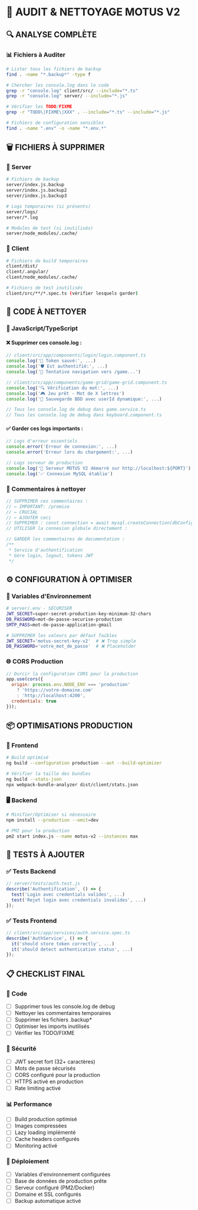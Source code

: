 # 🧹 AUDIT & NETTOYAGE MOTUS V2

## 🔍 ANALYSE COMPLÈTE

### 📊 Fichiers à Auditer
```bash
# Lister tous les fichiers de backup
find . -name "*.backup*" -type f

# Chercher les console.log dans le code
grep -r "console.log" client/src/ --include="*.ts"
grep -r "console.log" server/ --include="*.js"

# Vérifier les TODO/FIXME
grep -r "TODO\|FIXME\|XXX" . --include="*.ts" --include="*.js"

# Fichiers de configuration sensibles
find . -name ".env" -o -name "*.env.*"
```

## 🗑️ FICHIERS À SUPPRIMER

### 📁 Server
```bash
# Fichiers de backup
server/index.js.backup
server/index.js.backup2  
server/index.js.backup3

# Logs temporaires (si présents)
server/logs/
server/*.log

# Modules de test (si inutilisés)
server/node_modules/.cache/
```

### 📁 Client
```bash
# Fichiers de build temporaires
client/dist/
client/.angular/
client/node_modules/.cache/

# Fichiers de test inutilisés
client/src/**/*.spec.ts (vérifier lesquels garder)
```

## 🧹 CODE À NETTOYER

### 🎯 JavaScript/TypeScript

#### ❌ Supprimer ces console.log :
```typescript
// client/src/app/components/login/login.component.ts
console.log('🔑 Token sauvé:', ...)
console.log('🛡️ Est authentifié:', ...)
console.log('🚀 Tentative navigation vers /game...')

// client/src/app/components/game-grid/game-grid.component.ts  
console.log('🔍 Vérification du mot:', ...)
console.log('🎮 Jeu prêt - Mot de X lettres')
console.log('💾 Sauvegarde BDD avec userId dynamique:', ...)

// Tous les console.log de debug dans game.service.ts
// Tous les console.log de debug dans keyboard.component.ts
```

#### ✅ Garder ces logs importants :
```typescript
// Logs d'erreur essentiels
console.error('Erreur de connexion:', ...)
console.error('Erreur lors du chargement:', ...)

// Logs serveur de production
console.log('🚀 Serveur MOTUS V2 démarré sur http://localhost:${PORT}')
console.log('✅ Connexion MySQL établie')
```

### 🔧 Commentaires à nettoyer
```typescript
// SUPPRIMER ces commentaires :
// ← IMPORTANT: /promise
// ← CRUCIAL  
// ← AJOUTER ceci
// SUPPRIMER : const connection = await mysql.createConnection(dbConfig);
// UTILISER la connexion globale directement :

// GARDER les commentaires de documentation :
/**
 * Service d'authentification
 * Gère login, logout, tokens JWT
 */
```

## ⚙️ CONFIGURATION À OPTIMISER

### 🔐 Variables d'Environnement
```bash
# server/.env - SÉCURISER
JWT_SECRET=super-secret-production-key-minimum-32-chars
DB_PASSWORD=mot-de-passe-securise-production
SMTP_PASS=mot-de-passe-application-gmail

# SUPPRIMER les valeurs par défaut faibles
JWT_SECRET='motus-secret-key-v2'  # ❌ Trop simple
DB_PASSWORD='votre_mot_de_passe'  # ❌ Placeholder
```

### 🌐 CORS Production
```javascript
// Durcir la configuration CORS pour la production
app.use(cors({
  origin: process.env.NODE_ENV === 'production' 
    ? 'https://votre-domaine.com'
    : 'http://localhost:4200',
  credentials: true
}));
```

## 📦 OPTIMISATIONS PRODUCTION

### 🎨 Frontend
```bash
# Build optimisé
ng build --configuration production --aot --build-optimizer

# Vérifier la taille des bundles
ng build --stats-json
npx webpack-bundle-analyzer dist/client/stats.json
```

### 🖥️ Backend  
```bash
# Minifier/Optimiser si nécessaire
npm install --production --omit=dev

# PM2 pour la production
pm2 start index.js --name motus-v2 --instances max
```

## 🧪 TESTS À AJOUTER

### ✅ Tests Backend
```javascript
// server/tests/auth.test.js
describe('Authentification', () => {
  test('Login avec credentials valides', ...)
  test('Rejet login avec credentials invalides', ...)
});
```

### ✅ Tests Frontend
```typescript
// client/src/app/services/auth.service.spec.ts
describe('AuthService', () => {
  it('should store token correctly', ...)
  it('should detect authentication status', ...)
});
```

## 📋 CHECKLIST FINAL

### 🔧 Code
- [ ] Supprimer tous les console.log de debug
- [ ] Nettoyer les commentaires temporaires  
- [ ] Supprimer les fichiers .backup*
- [ ] Optimiser les imports inutilisés
- [ ] Vérifier les TODO/FIXME

### 🔐 Sécurité
- [ ] JWT secret fort (32+ caractères)
- [ ] Mots de passe sécurisés
- [ ] CORS configuré pour la production
- [ ] HTTPS activé en production
- [ ] Rate limiting activé

### 📊 Performance
- [ ] Build production optimisé
- [ ] Images compressées
- [ ] Lazy loading implémenté
- [ ] Cache headers configurés
- [ ] Monitoring activé

### 🚀 Déploiement
- [ ] Variables d'environnement configurées
- [ ] Base de données de production prête
- [ ] Serveur configuré (PM2/Docker)
- [ ] Domaine et SSL configurés
- [ ] Backup automatique activé